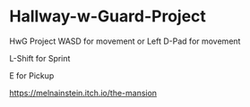 # Hallway-w-Guard-Project
HwG Project
WASD for movement or
Left D-Pad for movement 

L-Shift for Sprint

E for Pickup

https://melnainstein.itch.io/the-mansion
